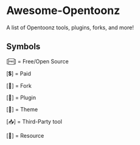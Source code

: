 # Awesome-Opentoonz
A list of Opentoonz tools, plugins, forks, and more!

## Symbols
[🆓] = Free/Open Source

[💲] = Paid

[🍴] = Fork

[🔌] = Plugin

[👗] = Theme

[📥] = Third-Party tool

[📖] = Resource

